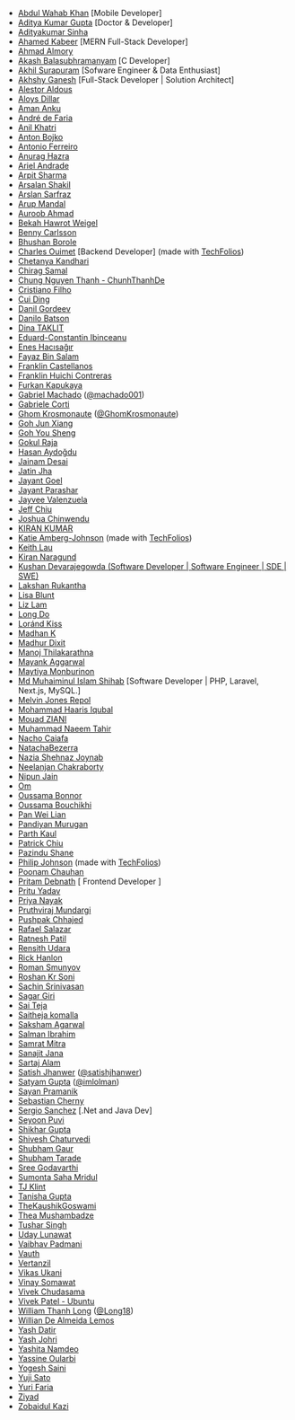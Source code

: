 - [Abdul Wahab Khan](https://wahab-khan.github.io/Abdul-Wahab-Khan/) [Mobile Developer]
- [Aditya Kumar Gupta](https://aditya30051993.github.io/my-portfolio) [Doctor & Developer]
- [Adityakumar Sinha](https://aditya113141.github.io)
- [Ahamed Kabeer](https://aktech27.github.io/) [MERN Full-Stack Developer]
- [Ahmad Almory](https://ahmedalmory.github.io/portfolio)
- [Akash Balasubhramanyam](https://akashblsbrmnm.github.io) [C Developer]
- [Akhil Surapuram](https://surapuramakhil.github.io) [Sofware Engineer & Data Enthusiast]
- [Akhshy Ganesh](https://akhshyganesh.github.io/) [Full-Stack Developer | Solution Architect]
- [Alestor Aldous](http://alestor123.github.io)
- [Aloys Dillar](https://trolologuy.github.io)
- [Aman Anku](http://amananku26.github.io)
- [André de Faria](https://andredfaria.github.io/)
- [Anil Khatri](https://imkaka.github.io)
- [Anton Bojko](https://mrtoxas.github.io/cv/portfolio/)
- [Antonio Ferreiro](https://toniferr.github.io)
- [Anurag Hazra](https://anuraghazra.github.io)
- [Ariel Andrade](https://sudoariel.github.io)
- [Arpit Sharma](https://yesarpit.github.io)
- [Arsalan Shakil](https://arsalanshakil.github.io)
- [Arslan Sarfraz](https://arslansarfraz.github.io/portfolio/)
- [Arup Mandal](https://arupmandal.github.io)
- [Auroob Ahmad](https://auroob.github.io/dev-port)
- [Bekah Hawrot Weigel](http://bekahhw.github.io)
- [Benny Carlsson](https://bennycarlsson.github.io/MyPortfolio-Hacktoberfest2019/)
- [Bhushan Borole](https://bhushan-borole.github.io)
- [Charles Ouimet](https://ouimet.info) [Backend Developer] (made with [TechFolios](https://techfolios.github.io))
- [Chetanya Kandhari](https://availchet.github.io)
- [Chirag Samal](http://chiragsamal.github.io)
- [Chung Nguyen Thanh - ChunhThanhDe](https://chunhthanhde.github.io)
- [Cristiano Filho](https://cristianofilho.github.io)
- [Cui Ding](https://cuierd.github.io)
- [Danil Gordeev](https://dangor220.github.io/developer-portfolio/)
- [Danilo Batson](https://danilobatson.github.io/portfolio)
- [Dina TAKLIT](https://dinataklit.github.io/DinaTaklitPortfolio)
- [Eduard-Constantin Ibinceanu](https://eduardconstantin.github.io)
- [Enes Hacısağır](https://enesehs.github.io)
- [Fayaz Bin Salam](https://p32929.github.io)
- [Franklin Castellanos](https://onecastell.github.io)
- [Franklin Huichi Contreras](https://franh20.github.io)
- [Furkan Kapukaya](https://furkankapukayaa.github.io)
- [Gabriel Machado](https://machado001.github.io) ([@machado001](https://github.com/machado001))
- [Gabriele Corti](https://borntofrappe.github.io)
- [Ghom Krosmonaute](https://ghomkrosmonaute.github.io/?game) ([@GhomKrosmonaute](https://github.com/GhomKrosmonaute))
- [Goh Jun Xiang](https://gohjunx.github.io/GohJunXiang.github.io)
- [Goh You Sheng](https://shenggg2000.github.io/portfolio)
- [Gokul Raja](https://gokul-raja84.github.io/)
- [Hasan Aydoğdu](https://haydogdu1990.github.io/resume-json-css)
- [Jainam Desai](https://th3c0d3br34ker.github.io)
- [Jatin Jha](https://jatin0jha.github.io/)
- [Jayant Goel](http://jayantgoel001.github.io)
- [Jayant Parashar](https://jparasha.github.io)
- [Jayvee Valenzuela](https://jayveepvalenzuela.github.io)
- [Jeff Chiu](https://jeffchiucp.github.io/portfolio)
- [Joshua Chinwendu](http://joshualine.github.io)
- [KIRAN KUMAR](https://ikiran-dev.github.io)
- [Katie Amberg-Johnson](https://kambergjohnson.com) (made with [TechFolios](https://techfolios.github.io))
- [Keith Lau](https://keithlau2015.github.io/portfolio)
- [Kiran Naragund](https://kiran1689.github.io)
- [Kushan Devarajegowda (Software Developer | Software Engineer | SDE | SWE)](https://ikushdev.github.io)
- [Lakshan Rukantha](https://lakshanrukantha.github.io)
- [Lisa Blunt](https://lisablunt.github.io)
- [Liz Lam](https://lizlam.github.io)
- [Long Do](https://longpdo.github.io)
- [Loránd Kiss](https://lorandkissdev.github.io/github-portfolio/)
- [Madhan K](https://madhank93.github.io)
- [Madhur Dixit](https://madhurdixit13.github.io/Portfolio/)
- [Manoj Thilakarathna](https://manojtharindu11.github.io/Personal_portfolio_website/)
- [Mayank Aggarwal](https://mayank0255.github.io)
- [Maytiya Monburinon](https://gigigimay.github.io)
- [Md Muhaiminul Islam Shihab](https://muhaiminShihab.github.io) [Software Developer | PHP, Laravel, Next.js, MySQL.]
- [Melvin Jones Repol](https://mrepol742.github.io)
- [Mohammad Haaris Iqubal](http://haarisiqubal.github.io)
- [Mouad ZIANI](https://mouadziani.github.io)
- [Muhammad Naeem Tahir](https://muhammadnaeemtahir.github.io)
- [Nacho Caiafa](https://nachokai.github.io/rpg-cv)
- [NatachaBezerra](https://tachan-t.github.io/Portfolio-Natacha-Bezerra/)
- [Nazia Shehnaz Joynab](https://geek-a-byte.github.io)
- [Neelanjan Chakraborty](https://neelanjan-chakraborty.github.io)
- [Nipun Jain](https://lucifernipun22.github.io)
- [Om](https://omchaudhari1107.github.io)
- [Oussama Bonnor](https://oussamabonnor1.github.io/portfolio)
- [Oussama Bouchikhi](https://oussamabouchikhi.github.io)
- [Pan Wei Lian](https://williamson922.github.io)
- [Pandiyan Murugan](https://pandiyancool.github.io/pandiyan.cool)
- [Parth Kaul](https://parthkaul-bit.github.io/portfolio/)
- [Patrick Chiu](https://patrick-kw-chiu.github.io)
- [Pazindu Shane](https://pazindushane.github.io)
- [Philip Johnson](https://philipmjohnson.org) (made with [TechFolios](https://techfolios.github.io))
- [Poonam Chauhan](https://poo17nam.github.io/profile)
- [Pritam Debnath](https://pridebnath.github.io/portfolio-v2/) [ Frontend Developer ]
- [Pritu Yadav](https://prituyadav.github.io/)
- [Priya Nayak](https://priya180975.github.io/portfolio)
- [Pruthviraj Mundargi](https://pruthviraj-guddu.github.io/)
- [Pushpak Chhajed](https://pushpak1300.github.io)
- [Rafael Salazar](https://rafalazar.github.io)
- [Ratnesh Patil](https://ratanesh-patil.github.io/portfolioratnesh/)
- [Rensith Udara](https://rensithudara.github.io/portfolio/)
- [Rick Hanlon](https://rickhanlonii.github.io)
- [Roman Smunyov](https://romanisthere.github.io)
- [Roshan Kr Soni](https://roshankrsoni.github.io)
- [Sachin Srinivasan](https://s8sachin.github.io)
- [Sagar Giri](https://girisagar46.github.io)
- [Sai Teja](https://saiteja13427.github.io)
- [Saitheja komalla](https://saitheja20.github.io/Portfolio/)
- [Saksham Agarwal](https://skshamagarwal.github.io/)
- [Salman Ibrahim](https://salman-ibrahim.github.io)
- [Samrat Mitra](https://lionelsamrat10.github.io)
- [Sanajit Jana](https://sanajitjana.github.io)
- [Sartaj Alam](https://sak03.github.io/sartaj.dev/)
- [Satish Jhanwer](https://satishjhanwer.github.io) ([@satishjhanwer](https://github.com/satishjhanwer))
- [Satyam Gupta](https://imlolman.github.io) ([@imlolman](https://github.com/imlolman))
- [Sayan Pramanik](https://sayanpramanik2012.github.io/Portfolio)
- [Sebastian Cherny](https://sebascherny.github.io/)
- [Sergio Sanchez](https://sdsanchezm.github.io/) [.Net and Java Dev]
- [Seyoon Puvi](https://seyoonpuvi.github.io/personal-portfolio/)
- [Shikhar Gupta](https://shikhar97.github.io)
- [Shivesh Chaturvedi](https://shivesh1606.github.io/portfolio)
- [Shubham Gaur](https://shubhamessier.github.io/portfolio)
- [Shubham Tarade](https://coder-shanks.github.io)
- [Sree Godavarthi](http://sreegodavarthi.github.io)
- [Sumonta Saha Mridul](https://sumonta056.github.io)
- [TJ Klint](https://tjklint.github.io)
- [Tanisha Gupta](https://tanishagupta1.github.io/Tanisha-Gupta-portfolio)
- [TheKaushikGoswami](https://thekaushikgoswami.github.io)
- [Thea Mushambadze](https://highflyer910.github.io)
- [Tushar Singh](https://tusharsingh110.github.io/My-Portfolio)
- [Uday Lunawat](https://udaylunawat.github.io)
- [Vaibhav Padmani](https://vi0650.github.io/)
- [Vauth](https://vauth.github.io/hueco)
- [Vertanzil](https://vertanzil.github.io)
- [Vikas Ukani](https://vikas-ukani.github.io)
- [Vinay Somawat](https://vinaysomawat.github.io)
- [Vivek Chudasama](https://vivekchudasama-2004.github.io/portfolio/)
- [Vivek Patel - Ubuntu](http://vivek9patel.github.io)
- [William Thanh Long](https://long18.github.io) ([@Long18](https://github.com/Long18))
- [Willian De Almeida Lemos](https://rarewolf626.github.io)
- [Yash Datir](https://yashdatir.github.io/profile-os)
- [Yash Johri](https://yash1200.github.io)
- [Yashita Namdeo](https://yashitanamdeo.github.io)
- [Yassine Oularbi](https://yassineoularbi.github.io)
- [Yogesh Saini](https://saini-yogesh.github.io/Portfolio/)
- [Yuji Sato](https://yujisatojr.github.io/react-portfolio-template)
- [Yuri Faria](https://windows87.github.io)
- [Ziyad](https://ziyadsk.github.io/portfolio-V2)
- [Zobaidul Kazi](https://zobkazi.github.io/)
